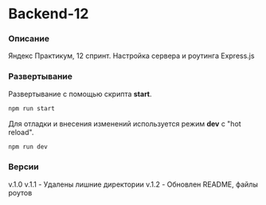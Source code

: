 # Backend-12
### Описание
Яндекс Практикум, 12 спринт. Настройка сервера и роутинга Express.js
### Развертывание
Развертывание с помощью скрипта **start**. 
```bash
npm run start
```
Для отладки и внесения изменений используется режим **dev** с "hot reload".
```bash
npm run dev
```
### Версии
v.1.0
v.1.1 - Удалены лишние директории
v.1.2 - Обновлен README, файлы роутов

